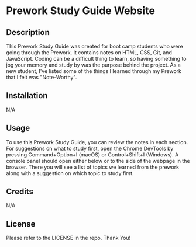 # Prework Study Guide Website

## Description
This Prework Study Guide was created for boot camp students who were going through the Prework. It contains notes on HTML, CSS, Git, and JavaScript.
Coding can be a difficult thing to learn, so having something to jog your memory and study by was the purpose behind the project. As a new student, I've listed some of the things I learned through my Prework that I felt was "Note-Worthy".

## Installation

N/A

## Usage

 To use this Prework Study Guide, you can review the notes in each section. For suggestions on what to study first, open the Chrome DevTools by pressing Command+Option+I (macOS) or Control+Shift+I (Windows). A console panel should open either below or to the side of the webpage in the browser. There you will see a list of topics we learned from the prework along with a suggestion on which topic to study first.

## Credits

N/A

## License

Please refer to the LICENSE in the repo. Thank You!
